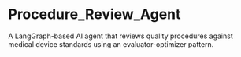 # Procedure_Review_Agent
A LangGraph-based AI agent that reviews quality procedures against medical device standards using an evaluator-optimizer pattern.
